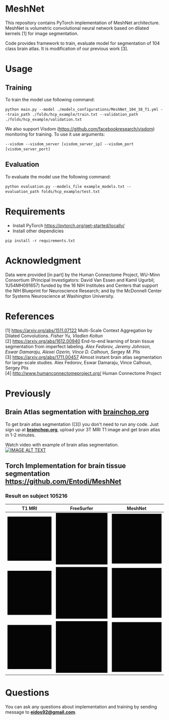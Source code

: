 # MeshNet 

This repository contains PyTorch implementation of MeshNet architecture. MeshNet is volumetric convolutional neural network based on dilated kernels [1] for image segmentation. 

Code provides framework to train, evaluate model for segmentation of 104 class brain atlas. It is modification of our previous work [3]. 

# Usage
## Training

To train the model use following command:
```
python main.py --model ./models_configurations/MeshNet_104_38_T1.yml --train_path ./folds/hcp_example/train.txt --validation_path ./folds/hcp_example/validation.txt
```

We also support Visdom (https://github.com/facebookresearch/visdom) monitoring for training. To use it use arguments: 
```
--visdom --visdom_server [visdom_server_ip] --visdom_port [visdom_server_port]
```

## Evaluation
To evaluate the model use the following command:
```
python evaluation.py --models_file example_models.txt --evaluation_path folds/hcp_example/test.txt
```

# Requirements

* Install PyTorch https://pytorch.org/get-started/locally/
* Install other dependicies
```
pip install -r requirements.txt
```

# Acknowledgment

Data were provided [in part] by the Human Connectome Project, WU-Minn Consortium (Principal Investigators: David Van Essen and Kamil Ugurbil; 1U54MH091657) funded by the 16 NIH Institutes and Centers that support the NIH Blueprint for Neuroscience Research; and by the McDonnell Center for Systems Neuroscience at Washington University.

# References

[1] https://arxiv.org/abs/1511.07122 Multi-Scale Context Aggregation by Dilated Convolutions. *Fisher Yu, Vladlen Koltun*  
[2] https://arxiv.org/abs/1612.00940 End-to-end learning of brain tissue segmentation from imperfect labeling. *Alex Fedorov, Jeremy Johnson, Eswar Damaraju, Alexei Ozerin, Vince D. Calhoun, Sergey M. Plis*  
[3] https://arxiv.org/abs/1711.00457 Almost instant brain atlas segmentation for large-scale studies. Alex Fedorov, Eswar Damaraju, Vince Calhoun, Sergey Plis  
[4] http://www.humanconnectomeproject.org/ Human Connectome Project  

# Previously

## Brain Atlas segmentation with [**brainchop.org**](http://brainchop.org)
To get brain atlas segmentation ([3]) you don't need to run any code. Just sign up at [**brainchop.org**](http://brainchop.org), upload your 3T MRI T1 image and get brain atlas in 1-2 minutes.

Watch video with example of brain atlas segmentation.  
[![IMAGE ALT TEXT](http://img.youtube.com/vi/Nc-l1qd3dAg/0.jpg)](https://www.youtube.com/embed/Nc-l1qd3dAg?autoplay=1&loop=1&playlist=Nc-l1qd3dAg)

## Torch Implementation for brain tissue segmentation https://github.com/Entodi/MeshNet

### Result on subject **105216**
| T1 MRI  | FreeSurfer | MeshNet |
|---|---|---|
| ![Alt Text](https://github.com/Entodi/MeshNet/blob/master/gif/axial_t1.gif?raw=true)  |  ![Alt Text](https://github.com/Entodi/MeshNet/blob/master/gif/axial_fs.gif?raw=true)  | ![Alt Text](https://github.com/Entodi/MeshNet/blob/master/gif/axial_219.gif?raw=true)   |
| ![Alt Text](https://github.com/Entodi/MeshNet/blob/master/gif/sagittal_t1.gif?raw=true)  | ![Alt Text](https://github.com/Entodi/MeshNet/blob/master/gif/sagittal_fs.gif?raw=true)   | ![Alt Text](https://github.com/Entodi/MeshNet/blob/master/gif/sagittal_219.gif?raw=true)   |
| ![Alt Text](https://github.com/Entodi/MeshNet/blob/master/gif/coronal_t1.gif?raw=true)  | ![Alt Text](https://github.com/Entodi/MeshNet/blob/master/gif/coronal_fs.gif?raw=true)  | ![Alt Text](https://github.com/Entodi/MeshNet/blob/master/gif/coronal_219.gif?raw=true)  |

# Questions

You can ask any questions about implementation and training by sending message to **eidos92@gmail.com**.
